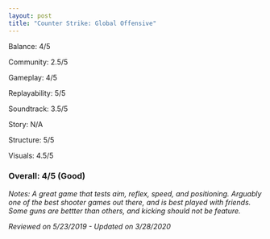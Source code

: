 ```yaml
---
layout: post
title: "Counter Strike: Global Offensive"
---
```


Balance: 4/5

Community: 2.5/5

Gameplay: 4/5

Replayability: 5/5

Soundtrack: 3.5/5

Story: N/A

Structure: 5/5

Visuals: 4.5/5

### Overall: 4/5 (Good)

*Notes: A great game that tests aim, reflex, speed, and positioning. Arguably one of the best shooter games out there, and is best
played with friends. Some guns are bettter than others, and kicking should not be feature.*

*Reviewed on 5/23/2019 - Updated on 3/28/2020*
